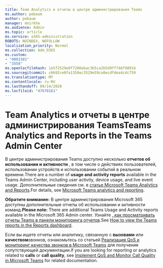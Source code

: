 ```yaml
---
title: Team Analytics и отчеты в центре администрирования Teams
ms.author: pebaum
author: pebaum
manager: mnirkhe
ms.audience: Admin
ms.topic: article
ms.service: o365-administration
ROBOTS: NOINDEX, NOFOLLOW
localization_priority: Normal
ms.collection: Adm_O365
ms.custom:
- "9001501"
- "3558"
ms.openlocfilehash: 1e5f2529e0f7206ebac3b5ca2b5d9ff746f98916
ms.sourcegitcommit: c6692ce0fa1358ec3529e59ca0ecdfdea4cdc759
ms.translationtype: MT
ms.contentlocale: ru-RU
ms.lasthandoff: 09/14/2020
ms.locfileid: "47670161"
---
```

# <a name="teams-analytics-and-reports-in-the-teams-admin-center"></a><span data-ttu-id="9e9f8-102">Team Analytics и отчеты в центре администрирования Teams</span><span class="sxs-lookup"><span data-stu-id="9e9f8-102">Teams Analytics and Reports in the Teams Admin Center</span></span>

<span data-ttu-id="9e9f8-103">В центре администрирования Teams доступно несколько **отчетов об использовании и активности** , в том числе о действиях пользователей, использовании устройств и использовании событий в реальном времени.</span><span class="sxs-lookup"><span data-stu-id="9e9f8-103">There are a number of **usage and activity reports** available in the Teams Admin Center, including user activity, device usage, and live event usage.</span></span> <span data-ttu-id="9e9f8-104">Дополнительные сведения см. в [статье Microsoft Teams Analytics and Reports](https://docs.microsoft.com/microsoftteams/teams-analytics-and-reports/teams-reporting-reference).</span><span class="sxs-lookup"><span data-stu-id="9e9f8-104">For details, see [Microsoft Teams analytics and reporting](https://docs.microsoft.com/microsoftteams/teams-analytics-and-reports/teams-reporting-reference).</span></span>

<span data-ttu-id="9e9f8-105">**Обратите внимание:** В центре администрирования Microsoft 365 доступны дополнительные отчеты об использовании и активности команд.</span><span class="sxs-lookup"><span data-stu-id="9e9f8-105">**Please note:** There are additional Teams Usage and Activity reports available in the Microsoft 365 Admin center.</span></span> <span data-ttu-id="9e9f8-106">Узнайте [, как просматривать отчеты Teams в панели мониторинга отчетов](https://docs.microsoft.com/microsoftteams/teams-activity-reports#how-to-view-the-teams-reports-in-the-reports-dashboard).</span><span class="sxs-lookup"><span data-stu-id="9e9f8-106">See [How to view the Teams reports in the Reports dashboard](https://docs.microsoft.com/microsoftteams/teams-activity-reports#how-to-view-the-teams-reports-in-the-reports-dashboard).</span></span>

<span data-ttu-id="9e9f8-107">Если вы ищете отчеты или аналитику, связанную с **вызовами** или **качеством**звонков, ознакомьтесь со статьей [Реализация QoS и мониторинг качества звонков в Microsoft Teams](https://docs.microsoft.com/microsoftteams/monitor-call-quality-qos) для получения сопутствующей документации.</span><span class="sxs-lookup"><span data-stu-id="9e9f8-107">If you are looking for reporting or analytics related to **calls** or **call quality**, see [Implement QoS and Monitor Call Quality in Microsoft Teams](https://docs.microsoft.com/microsoftteams/monitor-call-quality-qos) for related documentation.</span></span>

